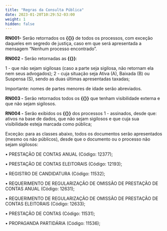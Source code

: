 ```yaml
---
title: "Regras da Consulta Pública"
date: 2023-01-20T10:29:52-03:00
weight: 1
hidden: false
---
```


**RN001-** Serão retornados os **{{<marcar texto="DADOS BÁSICOS">}}** de todos os processos, com exceção daqueles em segredo de justiça, caso em que será apresentada a mensagem “Nenhum processo encontrado”. 

**RN002 -** Serão retornadas as **{{<marcar texto="PARTES">}}**:

1 - que não sejam sigilosas (caso a parte seja sigilosa, não retornam ela nem seus advogados); 
2 - cuja situação seja Ativa (A), Baixada (B) ou Suspensa (S), sendo as duas últimas apresentadas taxadas;
    
Importante: nomes de partes menores de idade serão abreviados.

**RN003 -** Serão retornados todos os **{{<marcar texto="MOVIMENTOS">}}** que tenham visibilidade externa e que não sejam sigilosos.

**RN004 -** Serão exibidos os **{{<marcar texto="DOCUMENTOS">}}** dos processos
1 - assinados, desde que: ativos na base de dados, que não sejam sigilosos e que cuja sua visibilidade esteja marcada como pública;
        
Exceção: para as classes abaixo, todos os documentos serão apresentados (mesmo os não públicos), desde que o documento ou o processo não sejam sigilosos:

• PRESTAÇÃO DE CONTAS ANUAL (Código: 12377);

• PRESTAÇÃO DE CONTAS ELEITORAIS (Código: 12193);

• REGISTRO DE CANDIDATURA (Código: 11532);

• REQUERIMENTO DE REGULARIZAÇÃO DE OMISSÃO DE PRESTAÇÃO DE CONTAS ANUAL (Código: 12631);

• REQUERIMENTO DE REGULARIZAÇÃO DE OMISSÃO DE PRESTAÇÃO DE CONTAS ELEITORAIS (Código: 12633);

• PRESTAÇÃO DE CONTAS (Código: 11531);

• PROPAGANDA PARTIDÁRIA (Código: 11536);
